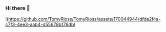 ### Hi there 👋

!(https://github.com/TomyRioss/TomyRioss/assets/170044944/dfda2f4a-c7f3-4ee3-aab4-d55678b178db)

<!--
**TomyRioss/TomyRioss** is a ✨ _special_ ✨ repository because its `README.md` (this file) appears on your GitHub profile.

Here are some ideas to get you started:

- 🔭 I’m currently working on ...
- 🌱 I’m currently learning ...
- 👯 I’m looking to collaborate on ...
- 🤔 I’m looking for help with ...
- 💬 Ask me about ...
- 📫 How to reach me: ...
- 😄 Pronouns: ...
- ⚡ Fun fact: ...
-->
